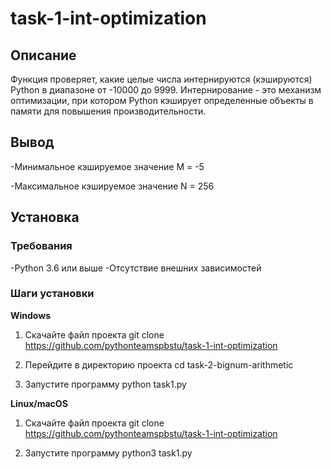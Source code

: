 # task-1-int-optimization

## Описание

Функция проверяет, какие целые числа интернируются (кэшируются) Python в 
диапазоне от -10000 до 9999. Интернирование - это механизм оптимизации, при котором
Python кэширует определенные объекты в памяти для повышения производительности.

## Вывод

-Минимальное кэшируемое значение
M = -5 

-Максимальное кэшируемое значение
N = 256

## Установка

### Требования
-Python 3.6 или выше
-Отсутствие внешних зависимостей

### Шаги установки
**Windows**


1. Скачайте файл проекта
git clone https://github.com/pythonteamspbstu/task-1-int-optimization

2. Перейдите в директорию проекта
cd task-2-bignum-arithmetic

3. Запустите программу
python task1.py

**Linux/macOS**

1. Скачайте файл проекта
git clone https://github.com/pythonteamspbstu/task-1-int-optimization

2. Запустите программу
python3 task1.py